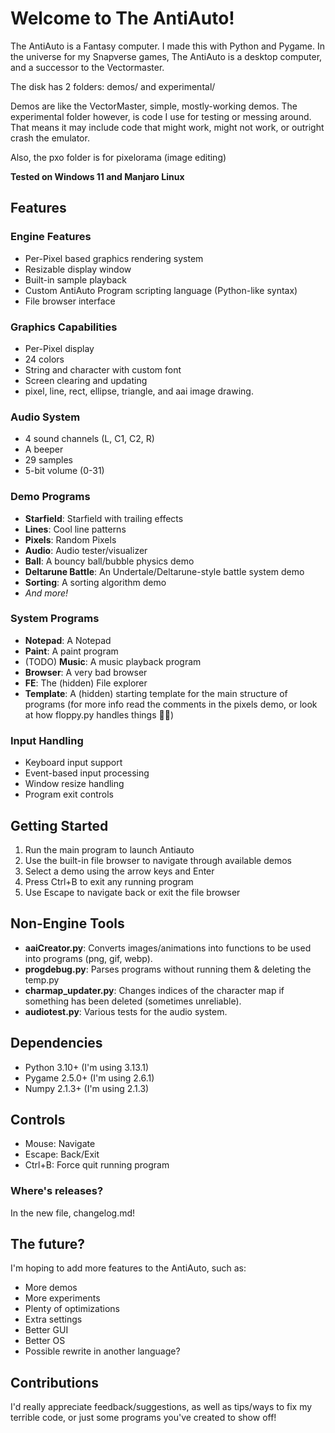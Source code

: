 # Welcome to The AntiAuto!

The AntiAuto is a Fantasy computer. I made this with Python and Pygame. In the universe for my Snapverse 
games, The AntiAuto is a desktop computer, and a successor to the Vectormaster.

The disk has 2 folders: demos/ and experimental/

Demos are like the VectorMaster, simple, mostly-working demos.
The experimental folder however, is code I use for testing or messing around. That means it may include code that might work, might not work, or outright crash the emulator.

Also, the pxo folder is for pixelorama (image editing)

**Tested on Windows 11 and Manjaro Linux**

## Features

### Engine Features
- Per-Pixel based graphics rendering system
- Resizable display window
- Built-in sample playback
- Custom AntiAuto Program scripting language (Python-like syntax)
- File browser interface

### Graphics Capabilities
- Per-Pixel display
- 24 colors
- String and character with custom font
- Screen clearing and updating
- pixel, line, rect, ellipse, triangle, and aai image drawing.

### Audio System
- 4 sound channels (L, C1, C2, R)
- A beeper
- 29 samples
- 5-bit volume (0-31)

### Demo Programs
- **Starfield**: Starfield with trailing effects
- **Lines**: Cool line patterns
- **Pixels**: Random Pixels
- **Audio**: Audio tester/visualizer
- **Ball**: A bouncy ball/bubble physics demo
- **Deltarune Battle**: An Undertale/Deltarune-style battle system demo
- **Sorting**: A sorting algorithm demo
- *And more!*

### System Programs
- **Notepad**: A Notepad
- **Paint**: A paint program
- (TODO) **Music**: A music playback program
- **Browser**: A very bad browser
- **FE**: The (hidden) File explorer
- **Template**: A (hidden) starting template for the main structure of programs (for more info read the comments in the pixels demo, or look at how floppy.py handles things 🤷‍♂️)

### Input Handling
- Keyboard input support
- Event-based input processing
- Window resize handling
- Program exit controls

## Getting Started

1. Run the main program to launch Antiauto
2. Use the built-in file browser to navigate through available demos
3. Select a demo using the arrow keys and Enter
4. Press Ctrl+B to exit any running program
5. Use Escape to navigate back or exit the file browser

## Non-Engine Tools
- **aaiCreator.py**: Converts images/animations into functions to be used into programs (png, gif, webp).
- **progdebug.py**: Parses programs without running them & deleting the temp.py
- **charmap_updater.py**: Changes indices of the character map if something has been deleted (sometimes unreliable).
- **audiotest.py**: Various tests for the audio system.

## Dependencies

- Python 3.10+ (I'm using 3.13.1)
- Pygame 2.5.0+ (I'm using 2.6.1)
- Numpy 2.1.3+ (I'm using 2.1.3)

## Controls

- Mouse: Navigate
- Escape: Back/Exit
- Ctrl+B: Force quit running program

### Where's releases?
In the new file, changelog.md!

## The future?
I'm hoping to add more features to the AntiAuto, such as:
- More demos
- More experiments
- Plenty of optimizations
- Extra settings
- Better GUI
- Better OS
- Possible rewrite in another language?

## Contributions
I'd really appreciate feedback/suggestions, as well as tips/ways to fix my terrible code, or just some programs you've created to show off!